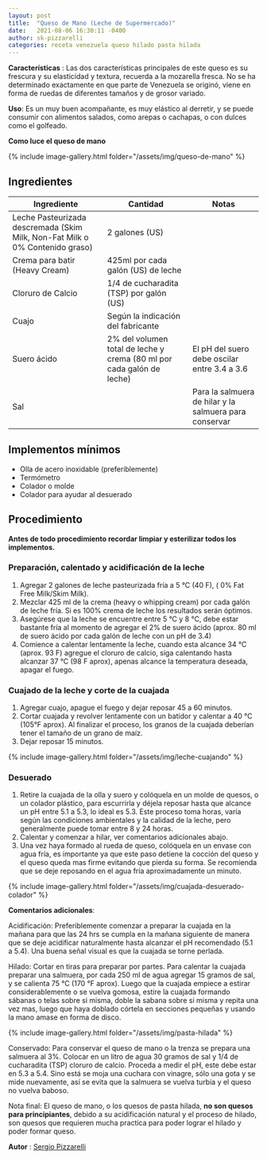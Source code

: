 ```yaml
---
layout: post
title:  "Queso de Mano (Leche de Supermercado)"
date:   2021-08-06 16:30:11 -0400
author: sk-pizzarelli
categories: receta venezuela queso hilado pasta hilada
---
```


**Características** : Las dos características principales de este queso es su frescura y su elasticidad y textura, recuerda a la mozarella fresca. No se ha determinado exactamente en que parte de Venezuela se originó, viene en forma de ruedas de diferentes tamaños y de grosor variado.

**Uso**: Es un muy buen acompañante, es muy elástico al derretir, y se puede consumir con alimentos salados, como arepas o cachapas, o con dulces como el golfeado. 

**Como luce el queso de mano**

{% include image-gallery.html folder="/assets/img/queso-de-mano" %} 

## Ingredientes

Ingrediente | Cantidad | Notas
------------| ---------| -----
Leche Pasteurizada descremada (Skim Milk, Non-Fat Milk o 0% Contenido graso) | 2 galones (US) |
Crema para batir (Heavy Cream) | 425ml por cada galón (US) de leche |
Cloruro de Calcio | 1/4 de cucharadita (TSP) por galón (US) | 
Cuajo | Según la indicación del fabricante | 
Suero ácido | 2% del volumen total de leche y crema (80 ml por cada galón de leche) | El pH del suero debe oscilar entre 3.4 a 3.6 
Sal | | Para la salmuera de hilar y la salmuera para conservar

## Implementos mínimos

- Olla de acero inoxidable (preferiblemente)
- Termómetro
- Colador o molde
- Colador para ayudar al desuerado

## Procedimiento

**Antes de todo procedimiento recordar limpiar y esterilizar todos los implementos.**

### Preparación, calentado y acidificación de la leche

1. Agregar 2 galones de leche pasteurizada fría a 5 °C (40 F), ( 0% Fat Free Milk/Skim Milk).
2. Mezclar 425 ml de la crema (heavy o whipping cream) por cada galón de leche fría. Si es 100% crema de leche los resultados serán óptimos.
3. Asegúrese que la leche se encuentre entre 5 °C y 8 °C, debe estar bastante fría al momento de agregar el 2% de suero ácido (aprox. 80 ml de suero ácido por cada galón de leche con un pH de 3.4)
4. Comience a calentar lentamente la leche, cuando esta alcance 34 °C (aprox. 93 F) agregue el cloruro de calcio, siga calentando hasta alcanzar 37 °C (98 F aprox), apenas alcance la temperatura deseada, apagar el fuego.

### Cuajado de la leche y corte de la cuajada

1. Agregar cuajo, apague el fuego y dejar reposar 45 a 60 minutos.
2. Cortar cuajada y revolver lentamente con un batidor y calentar a 40 °C (105°F aprox). Al finalizar el proceso, los granos de la cuajada deberían tener el tamaño de un grano de maíz.
3. Dejar reposar 15 minutos.

{% include image-gallery.html folder="/assets/img/leche-cuajando" %} 

### Desuerado

1. Retire la cuajada de la olla y suero y colóquela en un molde de quesos, o un colador plástico, para escurrirla y déjela reposar hasta que alcance un pH entre 5.1 a 5.3, lo ideal es 5.3. Este proceso toma horas, varía según las condiciones ambientales y la calidad de la leche, pero generalmente puede tomar entre 8 y 24 horas.
2. Calentar y comenzar a hilar, ver comentarios adicionales abajo.
3.  Una vez haya formado al rueda de queso, colóquela en un envase con agua fría, es importante ya que este paso detiene la cocción del queso y el queso queda mas firme evitando que pierda su forma. Se recomienda que se deje reposando en el agua fría aproximadamente un minuto.

{% include image-gallery.html folder="/assets/img/cuajada-desuerado-colador" %} 

**Comentarios adicionales**: 

Acidificación: Preferiblemente comenzar a preparar la cuajada en la mañana para que las 24 hrs se cumpla en la mañana siguiente de manera que se deje acidificar naturalmente hasta alcanzar el pH recomendado (5.1 a 5.4). Una buena señal visual es que la cuajada se torne perlada.

Hilado: Cortar en tiras para preparar por partes. Para calentar la cuajada preparar una salmuera, por cada 250 ml de agua agregar 15 gramos de sal, y se calienta 75 °C (170 °F aprox). Luego que la cuajada empiece a estirar considerablemente o se vuelva gomosa, estire la cuajada formando sábanas o telas sobre si misma, doble la sabana sobre si misma y repita una vez mas, luego que haya doblado córtela en secciones pequeñas y usando la mano amase en forma de disco.

{% include image-gallery.html folder="/assets/img/pasta-hilada" %} 

Conservado: Para conservar el queso de mano o la trenza se prepara una salmuera al 3%. Colocar en un litro de agua 30 gramos de sal y 1/4 de cucharadita (TSP) cloruro de calcio. Proceda a medir el pH, este debe estar en 5.3 a 5.4. Sino está se moja una cuchara con vinagre, sólo una gota y se mide nuevamente, así se evita que la salmuera se vuelva turbia y el queso no vuelva baboso.

Nota final: El queso de mano, o los quesos de pasta hilada, **no son quesos para principiantes**, debido a su acidificación natural y el proceso de hilado, son quesos que requieren mucha practica para poder lograr el hilado y poder formar queso.

**Autor** : [Sergio Pizzarelli](https://www.instagram.com/seryop23/)